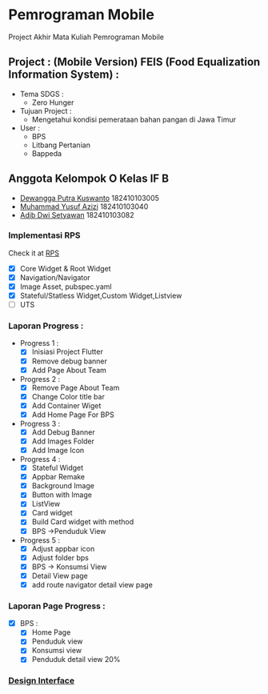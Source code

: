 # Pemrograman Mobile
Project Akhir Mata Kuliah Pemrograman Mobile

## Project : (Mobile Version) FEIS (Food Equalization Information System) :
+ Tema SDGS :
    + Zero Hunger
+ Tujuan Project : 
    + Mengetahui kondisi pemerataan bahan pangan di Jawa Timur
+ User :
    + BPS
    + Litbang Pertanian
    + Bappeda

## Anggota Kelompok O Kelas IF B
+ [Dewangga Putra Kuswanto](https://github.com/dewangga-pk)   182410103005
+ [Muhammad Yusuf Azizi](https://github.com/kproyusuf)      182410103040
+ [Adib Dwi Setyawan](https://github.com/adib86)         182410103082

### Implementasi RPS
Check it at [RPS](https://docs.google.com/spreadsheets/d/1UkqZhGRY1-Vz9fLrN3Jlbtz1pK-o4Jum6wy8gk1nCV4/edit#gid=0)
- [x] Core Widget & Root Widget
- [x] Navigation/Navigator
- [x] Image Asset, pubspec.yaml
- [x] Stateful/Statless Widget,Custom Widget,Listview
- [ ] UTS

### Laporan Progress :
- Progress 1 :
    + [x] Inisiasi Project Flutter
    + [x] Remove debug banner
    + [x] Add Page About Team
- Progress 2 :
    + [x] Remove Page About Team
    + [x] Change Color title bar
    + [x] Add Container Wiget
    + [x] Add Home Page For BPS
- Progress 3 :
    + [x] Add Debug Banner
    + [x] Add Images Folder
    + [x] Add Image Icon
- Progress 4 :
    + [x] Stateful Widget
    + [x] Appbar Remake
    + [x] Background Image
    + [x] Button with Image
    + [x] ListView
    + [x] Card widget
    + [x] Build Card widget with method
    + [x] BPS ->Penduduk View
- Progress 5 :
    + [x] Adjust appbar icon
    + [x] Adjust folder bps
    + [x] BPS -> Konsumsi View
    + [x] Detail View page
    + [x] add route navigator detail view page

### Laporan Page Progress :
- [x] BPS :
    + [x] Home Page
    + [x] Penduduk view
    + [x] Konsumsi view
    + [x] Penduduk detail view 20%
    
### [Design Interface](https://www.figma.com/file/jnEPmYsOfH4XRyqT2ljz9p/FEiZ-Mobile?node-id=0%3A1)
